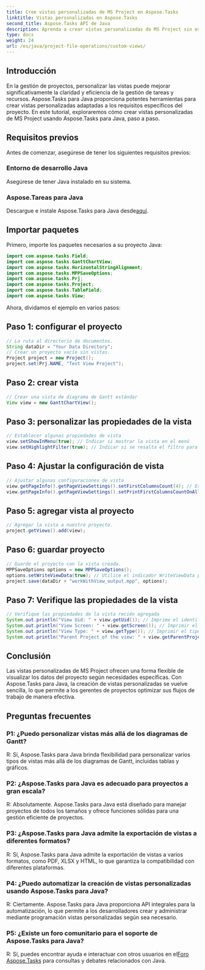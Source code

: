 ```yaml
---
title: Cree vistas personalizadas de MS Project en Aspose.Tasks
linktitle: Vistas personalizadas en Aspose.Tasks
second_title: Aspose.Tasks API de Java
description: Aprenda a crear vistas personalizadas de MS Project sin esfuerzo utilizando Aspose.Tasks para Java. Mejore la eficiencia de la gestión de proyectos con vistas personalizadas.
type: docs
weight: 24
url: /es/java/project-file-operations/custom-views/
---
```

## Introducción
En la gestión de proyectos, personalizar las vistas puede mejorar significativamente la claridad y eficiencia de la gestión de tareas y recursos. Aspose.Tasks para Java proporciona potentes herramientas para crear vistas personalizadas adaptadas a los requisitos específicos del proyecto. En este tutorial, exploraremos cómo crear vistas personalizadas de MS Project usando Aspose.Tasks para Java, paso a paso.
## Requisitos previos
Antes de comenzar, asegúrese de tener los siguientes requisitos previos:
### Entorno de desarrollo Java
Asegúrese de tener Java instalado en su sistema.
### Aspose.Tareas para Java
 Descargue e instale Aspose.Tasks para Java desde[aquí](https://releases.aspose.com/tasks/java/).
## Importar paquetes
Primero, importe los paquetes necesarios a su proyecto Java:
```java
import com.aspose.tasks.Field;
import com.aspose.tasks.GanttChartView;
import com.aspose.tasks.HorizontalStringAlignment;
import com.aspose.tasks.MPPSaveOptions;
import com.aspose.tasks.Prj;
import com.aspose.tasks.Project;
import com.aspose.tasks.TableField;
import com.aspose.tasks.View;
```
Ahora, dividamos el ejemplo en varios pasos:
## Paso 1: configurar el proyecto
```java
// La ruta al directorio de documentos.
String dataDir = "Your Data Directory";
// Crear un proyecto vacío sin vistas.
Project project = new Project();
project.set(Prj.NAME, "Test View Project");
```
## Paso 2: crear vista
```java
// Crear una vista de diagrama de Gantt estándar
View view = new GanttChartView();
```
## Paso 3: personalizar las propiedades de la vista
```java
// Establecer algunas propiedades de vista
view.setShowInMenu(true); // Indicar si mostrar la vista en el menú
view.setHighlightFilter(true); // Indicar si se resalta el filtro para la vista.
```
## Paso 4: Ajustar la configuración de vista
```java
// Ajustar algunas configuraciones de vista
view.getPageInfo().getPageViewSettings().setFirstColumnsCount(4); // Establezca el número de primeras columnas para imprimir en todas las páginas
view.getPageInfo().getPageViewSettings().setPrintFirstColumnsCountOnAllPages(true); // Indique si se debe imprimir el número especificado de primeras columnas en todas las páginas
```
## Paso 5: agregar vista al proyecto
```java
// Agregar la vista a nuestro proyecto.
project.getViews().add(view);
```
## Paso 6: guardar proyecto
```java
// Guarde el proyecto con la vista creada.
MPPSaveOptions options = new MPPSaveOptions();
options.setWriteViewData(true); // Utilice el indicador WriteViewData para conservar las modificaciones del proyecto.Views
project.save(dataDir + "workWithView_output.mpp", options);
```
## Paso 7: Verifique las propiedades de la vista
```java
// Verifique las propiedades de la vista recién agregada
System.out.println("View Uid: " + view.getUid()); // Imprime el identificador único de la vista.
System.out.println("View Screen: " + view.getScreen()); // Imprimir el tipo de pantalla para la vista.
System.out.println("View Type: " + view.getType()); // Imprimir el tipo de vista.
System.out.println("Parent Project of the view: " + view.getParentProject().get(Prj.NAME)); // Imprimir el proyecto principal de la vista.
```
## Conclusión
Las vistas personalizadas de MS Project ofrecen una forma flexible de visualizar los datos del proyecto según necesidades específicas. Con Aspose.Tasks para Java, la creación de vistas personalizadas se vuelve sencilla, lo que permite a los gerentes de proyectos optimizar sus flujos de trabajo de manera efectiva.
## Preguntas frecuentes
### P1: ¿Puedo personalizar vistas más allá de los diagramas de Gantt?
R: Sí, Aspose.Tasks para Java brinda flexibilidad para personalizar varios tipos de vistas más allá de los diagramas de Gantt, incluidas tablas y gráficos.
### P2: ¿Aspose.Tasks para Java es adecuado para proyectos a gran escala?
R: Absolutamente. Aspose.Tasks para Java está diseñado para manejar proyectos de todos los tamaños y ofrece funciones sólidas para una gestión eficiente de proyectos.
### P3: ¿Aspose.Tasks para Java admite la exportación de vistas a diferentes formatos?
R: Sí, Aspose.Tasks para Java admite la exportación de vistas a varios formatos, como PDF, XLSX y HTML, lo que garantiza la compatibilidad con diferentes plataformas.
### P4: ¿Puedo automatizar la creación de vistas personalizadas usando Aspose.Tasks para Java?
R: Ciertamente. Aspose.Tasks para Java proporciona API integrales para la automatización, lo que permite a los desarrolladores crear y administrar mediante programación vistas personalizadas según sea necesario.
### P5: ¿Existe un foro comunitario para el soporte de Aspose.Tasks para Java?
 R: Sí, puedes encontrar ayuda e interactuar con otros usuarios en el[Foro Aspose.Tasks](https://forum.aspose.com/c/tasks/15) para consultas y debates relacionados con Java.